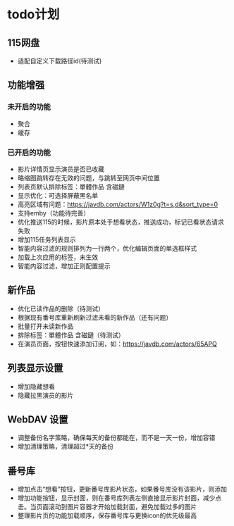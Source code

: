 # todo计划
## 115网盘
- 适配自定义下载路径id(待测试)

## 功能增强
### 未开启的功能
- 聚合
- 缓存
### 已开启的功能
- 影片详情页显示演员是否已收藏
- 略缩图跳转存在无效的问题，与跳转至网页中间位置
- 列表页默认排除标签：單體作品 含磁鏈
- 显示优化：可选择屏蔽黑名单
- 高亮区域有问题：https://javdb.com/actors/W1z0g?t=s,d&sort_type=0
- 支持emby（功能待完善）
- 优化推送115的时候，影片原本处于想看状态，推送成功，标记已看状态请求失败
- 增加115任务列表显示
- 智能内容过滤的规则排列为一行两个，优化编辑页面的单选框样式
- 加载上次应用的标签，未生效
- 智能内容过滤，增加正则配置提示

## 新作品
- 优化已读作品的删除（待测试）
- 根据现有番号库重新刷新过滤未看的新作品（还有问题）
- 批量打开未读新作品
- 排除标签：單體作品 含磁鏈（待测试）
- 在演员页面，按钮快速添加订阅，如：https://javdb.com/actors/65APQ

## 列表显示设置
- 增加隐藏想看
- 隐藏拉黑演员的影片
  
## WebDAV 设置
- 调整备份名字策略，确保每天的备份都能在，而不是一天一份，增加容错
- 增加清理策略，清理超过*天的备份

## 番号库
- 增加点击“想看”按钮，更新番号库影片状态，如果番号库没有该影片，则添加
- 增加功能按钮，显示封面，则在番号库列表左侧直接显示影片封面，减少点击。当页面滚动到图片容器才开始加载封面，避免加载过多的图片
- 整理影片页的功能加载顺序，保存番号库与更换icon的优先级最高